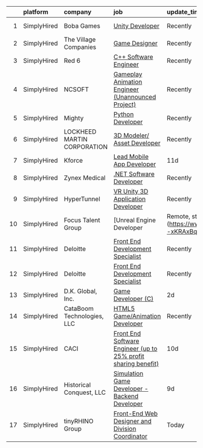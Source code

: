 

|    | platform    | company                     | job                                                                                                                                                                            | update_time   | location                      |
|---:|:------------|:----------------------------|:-------------------------------------------------------------------------------------------------------------------------------------------------------------------------------|:--------------|:------------------------------|
|  1 | SimplyHired | Boba Games                  | [Unity Developer](https://www.simplyhired.com/job/2Ksr-vYemOiPxyV6NP21dgUhB8wRHGoUQJWl1pqvIB76GUwYWBx1zA?q=animation+developer)                                                | Recently      | Schaumburg, IL                |
|  2 | SimplyHired | The Village Companies       | [Game Designer](https://www.simplyhired.com/job/Z4alefyxZdQehWhnKCPObSISdbSPI5qU3KUZC1nmzeRzDv00lHsiOg?q=animation+developer)                                                  | Recently      | Pulaski, WI                   |
|  3 | SimplyHired | Red 6                       | [C++ Software Engineer](https://www.simplyhired.com/job/9Xtb5qUuu4R5qUWtB79vX_abIchKtlqG4zr-e2dEI3nesZVMVAFT8Q?q=animation+developer)                                          | Recently      | Santa Monica, CA              |
|  4 | SimplyHired | NCSOFT                      | [Gameplay Animation Engineer (Unannounced Project)](https://www.simplyhired.com/job/nF8WG-RKCxtFPIbNePopbvDSVGEBqML_id_ykm_d7z3ywomwD-7dRg?q=animation+developer)              | Recently      | Bellevue, WA                  |
|  5 | SimplyHired | Mighty                      | [Python Developer](https://www.simplyhired.com/job/mSidqalQa9rFv-8uMc6mXYDSd2xaTVkb4xZSgl6OipQNezi9Fe79tw?q=animation+developer)                                               | Recently      | Remote                        |
|  6 | SimplyHired | LOCKHEED MARTIN CORPORATION | [3D Modeler/ Asset Developer](https://www.simplyhired.com/job/ytznfHbT7W4AJzaUZlN3Lkqq69PW2U0nu2mqUowTqAYKW9CC1Pzlcw?q=animation+developer)                                    | Recently      | Orlando, FL                   |
|  7 | SimplyHired | Kforce                      | [Lead Mobile App Developer](https://www.simplyhired.com/job/4gFkbqGNyZkBaZOdesYq-ej4stD8eTsp2R2fYdEM_p7FEapNKQz1oQ?q=animation+developer)                                      | 11d           | Costa Mesa, CA                |
|  8 | SimplyHired | Zynex Medical               | [.NET Software Developer](https://www.simplyhired.com/job/CkZS4u7p1I92Dp42AUwS_a_ddjsrJw7_CNhZYtWMjYq5qdAiX22kGQ?q=animation+developer)                                        | Recently      | Englewood, CO                 |
|  9 | SimplyHired | HyperTunnel                 | [VR Unity 3D Application Developer](https://www.simplyhired.com/job/zPBodo19Gzdb1m4ahQp0Rs0n3VMdxgK3AwhljKuHhGzJoBMquezYcg?q=animation+developer)                              | Recently      | Jersey City, NJ               |
| 10 | SimplyHired | Focus Talent Group          | [Unreal Engine Developer | Remote, starting at $150k](https://www.simplyhired.com/job/U9xTOALb4p5rphmzrpqtlpelOLHhRDfd8n9pUH5W--xKRAxBqJXwhA?q=animation+developer)            | Recently      | Los Angeles, CA               |
| 11 | SimplyHired | Deloitte                    | [Front End Development Specialist](https://www.simplyhired.com/job/Bg6EwEiLW3kpTvgkU30pm0uutmwcEuhgnq5nQUDXTdzfVeNSEdItHQ?q=animation+developer)                               | Recently      | Des Moines, IA +113 locations |
| 12 | SimplyHired | Deloitte                    | [Front End Development Specialist](https://www.simplyhired.com/job/aqLllrMhdHPKmCGv9t5aGHDs6kn1Bm7eekei3hokvSMF7XTpmBKU6A?q=animation+developer)                               | Recently      | Bentonville, AR               |
| 13 | SimplyHired | D.K. Global, Inc.           | [Game Developer (C)](https://www.simplyhired.com/job/x4xFlXR2swgTpOYaGANhCmXzLKR95v4pdK_fwKdaLRE1DszN1W1M8g?q=animation+developer)                                             | 2d            | Redlands, CA                  |
| 14 | SimplyHired | CataBoom Technologies, LLC  | [HTML5 Game/Animation Developer](https://www.simplyhired.com/job/rcD9kqRruTFu3sLPN7RcYmKqhwYda35Xkfl4DXnDIh1VgwPtoMUoDw?q=animation+developer)                                 | Recently      | Richardson, TX                |
| 15 | SimplyHired | CACI                        | [Front End Software Engineer (up to 25% profit sharing benefit)](https://www.simplyhired.com/job/YxeFn6Ctyu8mxBDLSt0pak9u3ewFt8SdtHG2YhrW0xth0oidKH4bXg?q=animation+developer) | 10d           | Sterling, VA                  |
| 16 | SimplyHired | Historical Conquest, LLC    | [Simulation Game Developer - Backend Developer](https://www.simplyhired.com/job/D-1wNO81M4MHfaxC2JMAigEbGfjyvUdbNe3jBZWbxNSsAk3vVxhAEw?q=animation+developer)                  | 9d            | Remote                        |
| 17 | SimplyHired | tinyRHINO Group             | [Front-End Web Designer and Division Coordinator](https://www.simplyhired.com/job/EAlvMXLOhp2NkxXDYYRlSJ4FM8MONISOf0TF1xu1aWqtRW3UDGIehw?q=animation+developer)                | Today         | Atlanta, GA                   |